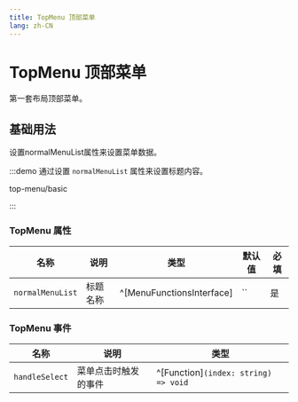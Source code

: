 ```yaml
---
title: TopMenu 顶部菜单
lang: zh-CN
---
```


# TopMenu 顶部菜单

第一套布局顶部菜单。

## 基础用法

设置normalMenuList属性来设置菜单数据。

:::demo 通过设置 `normalMenuList` 属性来设置标题内容。

top-menu/basic

:::

### TopMenu 属性

| 名称         | 说明             | 类型                          | 默认值     | 必填 |
| ---------- | -------------- | --------------------------- | ------- | -- |
| `normalMenuList`   | 标题名称           | ^[MenuFunctionsInterface]                   | ``     | 是  |

### TopMenu 事件

| 名称       | 说明               | 类型                                                                     |
| -------- | ---------------- | ---------------------------------------------------------------------- |
| `handleSelect` | 菜单点击时触发的事件 | ^[Function]`(index: string) => void`                               |